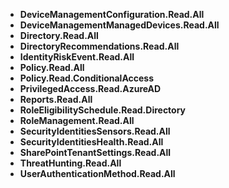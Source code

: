 - **DeviceManagementConfiguration.Read.All**
- **DeviceManagementManagedDevices.Read.All**
- **Directory.Read.All**
- **DirectoryRecommendations.Read.All**
- **IdentityRiskEvent.Read.All**
- **Policy.Read.All**
- **Policy.Read.ConditionalAccess**
- **PrivilegedAccess.Read.AzureAD**
- **Reports.Read.All**
- **RoleEligibilitySchedule.Read.Directory**
- **RoleManagement.Read.All**
- **SecurityIdentitiesSensors.Read.All**
- **SecurityIdentitiesHealth.Read.All**
- **SharePointTenantSettings.Read.All**
- **ThreatHunting.Read.All**
- **UserAuthenticationMethod.Read.All**
